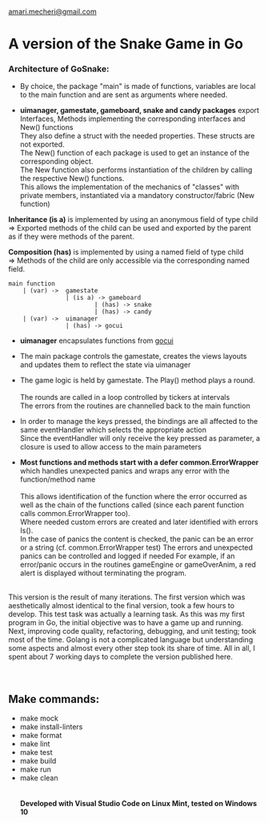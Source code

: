 amari.mecheri@gmail.com
# A version of the Snake Game in Go

### Architecture of GoSnake:

- By choice, the package "main" is made of functions, variables are local to the main function and are sent as arguments where needed.

- <b>uimanager, gamestate, gameboard, snake and candy packages</b> export Interfaces, Methods implementing the corresponding interfaces and New() functions
<br>They also define a struct with the needed properties. These structs are not exported.
<br>The New() function of each package is used to get an instance of the corresponding object.
<br>The New function also performs instantiation of the children by calling the respective New() functions.
<br>This allows the implementation of the mechanics of "classes" with private members, instantiated via a mandatory constructor/fabric (New function)

<b>Inheritance (is a)</b> is implemented by using an anonymous field of type child
<br>=> Exported methods of the child can be used and exported by the parent as if they were methods of the parent.

<b>Composition (has)</b> is implemented by using a named field of type child
<br>=> Methods of the child are only accessible via the corresponding named field.



	main function
		| (var) ->	gamestate
				    | (is a) -> gameboard
							| (has) -> snake
	 						| (has) -> candy
		| (var) ->	uimanager
				    | (has) -> gocui

- <b>uimanager</b> encapsulates functions from [gocui]

- The main package controls the gamestate, creates the views layouts
and updates them to reflect the state via uimanager

- The game logic is held by gamestate. The Play() method plays a round.
<br><br>The rounds are called in a loop controlled by tickers at intervals
<br>The errors from the routines are channelled back to the main function

- In order to manage the keys pressed, the bindings are all affected to the same eventHandler which selects the appropriate action
<br>Since the eventHandler will only receive the key pressed as parameter, a closure is used to allow access to the main parameters

- <b>Most functions and methods start with a defer common.ErrorWrapper</b> which handles unexpected panics and wraps any error with the function/method name
<br><bR>This allows identification of the function where the error occurred
as well as the chain of the functions called (since each parent function calls common.ErrorWrapper too).
<br>Where needed custom errors are created and later identified with errors Is().
<br>In the case of panics the content is checked, the panic can be an error or a string (cf. common.ErrorWrapper test)
The errors and unexpected panics can be controlled and logged if needed
For example, if an error/panic occurs in the routines gameEngine or gameOverAnim, a red alert is displayed without terminating the program.

<br>
This version is the result of many iterations.
The first version which was aesthetically almost identical to the final version, took a few hours to develop.
This test task was actually a learning task. As this was my first program in Go, the initial objective was to have a game up and running.
Next, improving code quality, refactoring, debugging, and unit testing; took most of the time.  Golang is not a complicated language but understanding some aspects and almost every other step took its share of time. All in all, I spent about 7 working days to complete the version published here.
<br><br><br>

## Make commands:

- make mock
- make install-linters
- make format
- make lint
- make test
- make build
- make run
- make clean
<br><br><br>
<b> Developed with Visual Studio Code on Linux Mint, tested on Windows 10

[gocui]: https:github.com/jroimartin/gocui
